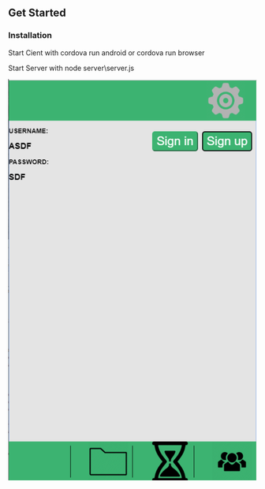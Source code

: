 
## Get Started

### Installation

Start Cient with cordova run android or cordova run browser


Start Server with node server\server.js

![](https://github.com/sthufnagl/studily02/raw/master/images/studily01.PNG)
